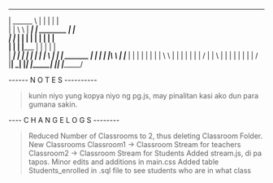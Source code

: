  ________________      _____________       _______________        _________
|    ______      \    |             |     |                |    |           \
|   |       \     \   |  ___________|     |     ________   |    |            \
|   |_______ |    |   |  |                |    |        |  |    |             \
|                 |   |  |_______         |    |        |  |    |              \
|              ___|   |    ______|        |                |    |               |
|              \      |   |               |     _______    |    |               |
|      |\       \     |   |_________      |     |     |    |    |               |
|      | \       \    |             |     |     |     |    |    |              /
|      |  \      |    |             |     |     |     |    |    |             /
|______|   \_____|    |_____________|     |_____|     |____|    |____________/

------ N O T E S ----------
> kunin niyo yung kopya niyo ng pg.js, may pinalitan kasi ako dun para gumana sakin.

---- C H A N G E L O G S --------
> Reduced Number of Classrooms to 2, thus deleting Classroom Folder. New Classrooms
    Classroom1 -> Classroom Stream for teachers
    Classroom2 -> Classroom Stream for Students
> Added stream.js, di pa tapos.
> Minor edits and additions in main.css
> Added table Students_enrolled in .sql file to see students who are in what class
